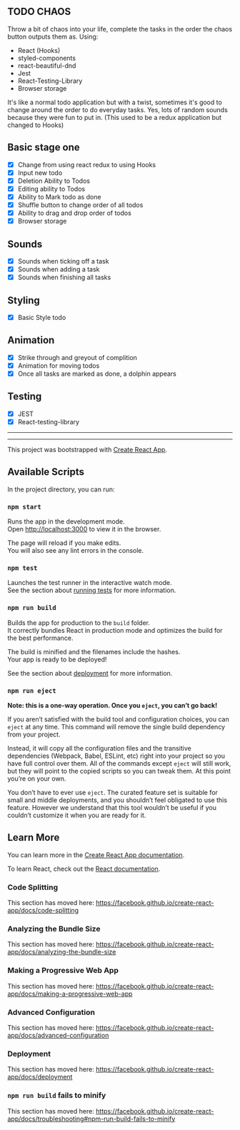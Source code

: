 ## TODO CHAOS

Throw a bit of chaos into your life, complete the tasks in the order the chaos button outputs them as.
Using:

- React (Hooks)
- styled-components
- react-beautiful-dnd
- Jest
- React-Testing-Library
- Browser storage

It's like a normal todo application but with a twist, sometimes it's good to change around the order to do everyday tasks.
Yes, lots of random sounds because they were fun to put in.
(This used to be a redux application but changed to Hooks)

## Basic stage one

- [x] Change from using react redux to using Hooks
- [x] Input new todo
- [x] Deletion Ability to Todos
- [x] Editing ability to Todos
- [x] Ability to Mark todo as done
- [x] Shuffle button to change order of all todos
- [x] Ability to drag and drop order of todos
- [x] Browser storage

## Sounds

- [x] Sounds when ticking off a task
- [x] Sounds when adding a task
- [x] Sounds when finishing all tasks

## Styling

- [x] Basic Style todo

## Animation

- [x] Strike through and greyout of complition
- [x] Animation for moving todos
- [x] Once all tasks are marked as done, a dolphin appears

## Testing

- [x] JEST
- [x] React-testing-library

---

---

This project was bootstrapped with [Create React App](https://github.com/facebook/create-react-app).

## Available Scripts

In the project directory, you can run:

### `npm start`

Runs the app in the development mode.<br>
Open [http://localhost:3000](http://localhost:3000) to view it in the browser.

The page will reload if you make edits.<br>
You will also see any lint errors in the console.

### `npm test`

Launches the test runner in the interactive watch mode.<br>
See the section about [running tests](https://facebook.github.io/create-react-app/docs/running-tests) for more information.

### `npm run build`

Builds the app for production to the `build` folder.<br>
It correctly bundles React in production mode and optimizes the build for the best performance.

The build is minified and the filenames include the hashes.<br>
Your app is ready to be deployed!

See the section about [deployment](https://facebook.github.io/create-react-app/docs/deployment) for more information.

### `npm run eject`

**Note: this is a one-way operation. Once you `eject`, you can’t go back!**

If you aren’t satisfied with the build tool and configuration choices, you can `eject` at any time. This command will remove the single build dependency from your project.

Instead, it will copy all the configuration files and the transitive dependencies (Webpack, Babel, ESLint, etc) right into your project so you have full control over them. All of the commands except `eject` will still work, but they will point to the copied scripts so you can tweak them. At this point you’re on your own.

You don’t have to ever use `eject`. The curated feature set is suitable for small and middle deployments, and you shouldn’t feel obligated to use this feature. However we understand that this tool wouldn’t be useful if you couldn’t customize it when you are ready for it.

## Learn More

You can learn more in the [Create React App documentation](https://facebook.github.io/create-react-app/docs/getting-started).

To learn React, check out the [React documentation](https://reactjs.org/).

### Code Splitting

This section has moved here: https://facebook.github.io/create-react-app/docs/code-splitting

### Analyzing the Bundle Size

This section has moved here: https://facebook.github.io/create-react-app/docs/analyzing-the-bundle-size

### Making a Progressive Web App

This section has moved here: https://facebook.github.io/create-react-app/docs/making-a-progressive-web-app

### Advanced Configuration

This section has moved here: https://facebook.github.io/create-react-app/docs/advanced-configuration

### Deployment

This section has moved here: https://facebook.github.io/create-react-app/docs/deployment

### `npm run build` fails to minify

This section has moved here: https://facebook.github.io/create-react-app/docs/troubleshooting#npm-run-build-fails-to-minify
